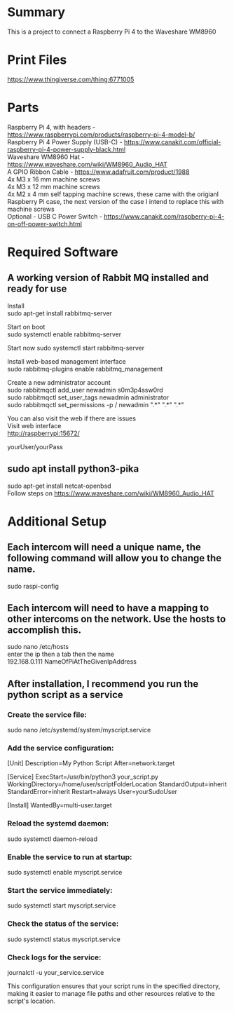 # Summary
This is a project to connect a Raspberry Pi 4 to the Waveshare WM8960

# Print Files
https://www.thingiverse.com/thing:6771005

# Parts
Raspberry Pi 4, with headers - https://www.raspberrypi.com/products/raspberry-pi-4-model-b/  
Raspberry Pi 4 Power Supply (USB-C) - https://www.canakit.com/official-raspberry-pi-4-power-supply-black.html  
Waveshare WM8960 Hat - https://www.waveshare.com/wiki/WM8960_Audio_HAT  
A GPIO Ribbon Cable - https://www.adafruit.com/product/1988  
4x M3 x 16 mm machine screws  
4x M3 x 12 mm machine screws  
4x M2 x 4 mm self tapping machine screws, these came with the origianl Raspberry Pi case, the next version of the case I intend to replace this with machine screws  
Optional - USB C Power Switch - https://www.canakit.com/raspberry-pi-4-on-off-power-switch.html  

# Required Software
## A working version of Rabbit MQ installed and ready for use
Install  
sudo apt-get install rabbitmq-server

Start on boot  
sudo systemctl enable rabbitmq-server

Start now 
sudo systemctl start rabbitmq-server

Install web-based management interface  
sudo rabbitmq-plugins enable rabbitmq_management

Create a new administrator account  
sudo rabbitmqctl add_user newadmin s0m3p4ssw0rd  
sudo rabbitmqctl set_user_tags newadmin administrator  
sudo rabbitmqctl set_permissions -p / newadmin \".\*\" \".\*\" \".\*\"

You can also visit the web if there are issues  
Visit web interface  
<http://raspberrypi:15672/>

yourUser/yourPass  

## sudo apt install python3-pika
sudo apt-get install netcat-openbsd  
Follow steps on https://www.waveshare.com/wiki/WM8960_Audio_HAT

# Additional Setup
## Each intercom will need a unique name, the following command will allow you to change the name.
sudo raspi-config 

## Each intercom will need to have a mapping to other intercoms on the network. Use the hosts to accomplish this.
sudo nano /etc/hosts  
enter the ip then a tab then the name  
192.168.0.111	NameOfPiAtTheGivenIpAddress

## After installation, I recommend you run the python script as a service
### Create the service file:
sudo nano /etc/systemd/system/myscript.service

### Add the service configuration:

[Unit]
Description=My Python Script
After=network.target

[Service]
ExecStart=/usr/bin/python3 your_script.py
WorkingDirectory=/home/user/scriptFolderLocation
StandardOutput=inherit
StandardError=inherit
Restart=always
User=yourSudoUser

[Install]
WantedBy=multi-user.target

### Reload the systemd daemon:
sudo systemctl daemon-reload

### Enable the service to run at startup:
sudo systemctl enable myscript.service

### Start the service immediately:
sudo systemctl start myscript.service

### Check the status of the service:
sudo systemctl status myscript.service

### Check logs for the service:
journalctl -u your_service.service

This configuration ensures that your script runs in the specified directory, making it easier to manage file paths and other resources relative to the script's location.
